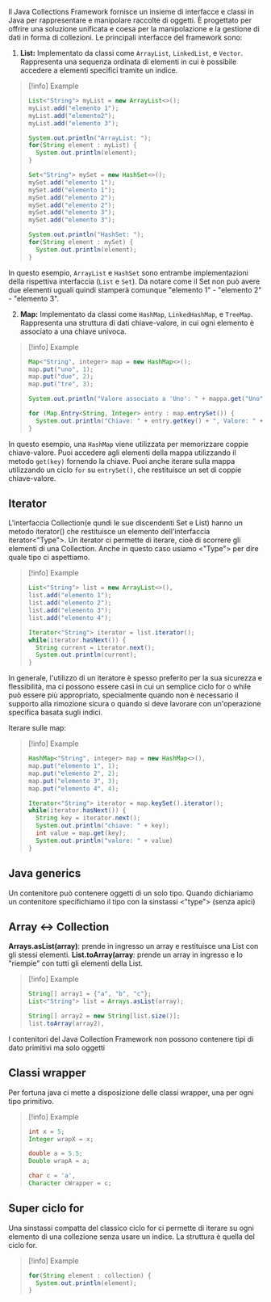   
Il Java Collections Framework fornisce un insieme di interfacce e classi in Java per rappresentare e manipolare raccolte di oggetti. È progettato per offrire una soluzione unificata e coesa per la manipolazione e la gestione di dati in forma di collezioni. Le principali interfacce del framework sono:

1. **List:**
	Implementato da classi come `ArrayList`, `LinkedList`, e `Vector`.
	 Rappresenta una sequenza ordinata di elementi in cui è possibile accedere a elementi specifici tramite un indice.
> [!info] Example
> ```java
>List<"String"> myList = new ArrayList<>();
>myList.add("elemento 1");
>myList.add("elemento2");
>myList.add("elemento 3");
>
>System.out.println("ArrayList: ");
>for(String element : myList) {
>	System.out.println(element);
>}
>
>Set<"String"> mySet = new HashSet<>();
>mySet.add("elemento 1");
>mySet.add("elemento 1");
>mySet.add("elemento 2");
>mySet.add("elemento 2");
>mySet.add("elemento 3");
>mySet.add("elemento 3");
>
>System.out.println("HashSet: ");
>for(String element : mySet) {
>	System.out.println(element);
>}

In questo esempio, `ArrayList` e `HashSet` sono entrambe implementazioni della rispettiva interfaccia (`List` e `Set`).
Da notare come il Set non può avere due elementi uguali quindi stamperà
comunque "elemento 1" - "elemento 2" - "elemento 3".

2. **Map:**
	Implementato da classi come `HashMap`, `LinkedHashMap`, e `TreeMap`.
	Rappresenta una struttura di dati chiave-valore, in cui ogni elemento è associato a una chiave univoca.
> [!info] Example
> ```java
>Map<"String", integer> map = new HashMap<>();
>map.put("uno", 1);
>map.put("due", 2);
>map.put("tre", 3);
>
>System.out.println("Valore associato a 'Uno': " + mappa.get("Uno"));
>
>for (Map.Entry<String, Integer> entry : map.entrySet()) {
>	System.out.println("Chiave: " + entry.getKey() + ", Valore: " + entry.getValue());
>}

In questo esempio, una `HashMap` viene utilizzata per memorizzare coppie chiave-valore. Puoi accedere agli elementi della mappa utilizzando il metodo `get(key)` fornendo la chiave. Puoi anche iterare sulla mappa utilizzando un ciclo `for` su `entrySet()`, che restituisce un set di coppie chiave-valore.

## Iterator

L'interfaccia Collection(e qundi le sue discendenti Set e List) hanno un 
metodo iterator() che restituisce un elemento dell'interfaccia 
iterator<"Type">.
Un iterator ci permette di iterare, cioè di scorrere gli elementi di una 
Collection.
Anche in questo caso usiamo <"Type"> per dire quale tipo ci aspettiamo.
> [!info] Example
> ```java
>List<"String"> list = new ArrayList<>(),
>list.add("elemento 1");
>list.add("elemento 2");
>list.add("elemento 3");
>list.add("elemento 4");
>
>Iterator<"String"> iterator = list.iterator();
>while(iterator.hasNext()) {
>	String current = iterator.next();
>	System.out.println(current);
>}

In generale, l'utilizzo di un iteratore è spesso preferito per la sua sicurezza e flessibilità, ma ci possono essere casi in cui un semplice ciclo for o while può essere più appropriato, specialmente quando non è necessario il supporto alla rimozione sicura o quando si deve lavorare con un'operazione specifica basata sugli indici.

Iterare sulle map:
> [!info] Example
> ```java
>HashMap<"String", integer> map = new HashMap<>(),
>map.put("elemento 1", 1);
>map.put("elemento 2", 2);
>map.put("elemento 3", 3);
>map.put("elemento 4", 4);
>
>Iterator<"String"> iterator = map.keySet().iterator();
>while(iterator.hasNext()) {
>	String key = iterator.next();
>	System.out.println("chiave: " + key);
>	int value = map.get(key);
>	System.out.println("valore: " + value)
>}
## Java generics

Un contenitore può contenere oggetti di un solo tipo.
Quando dichiariamo un contenitore specifichiamo il tipo con la sinstassi
<"type"> (senza apici)

## Array <-> Collection

**Arrays.asList(array)**: prende in ingresso un array e restituisce una List
con gli stessi elementi.
**List.toArray(array**: prende un array in ingresso e lo "riempie" con tutti 
gli elementi della List.
> [!info] Example
> ```java
>String[] array1 = {"a", "b", "c"};
>List<"String"> list = Arrays.asList(array);
>
>String[] array2 = new String[list.size()];
>list.toArray(array2),

I contenitori del Java Collection Framework non possono contenere
tipi di dato primitivi ma solo oggetti

## Classi wrapper

Per fortuna java ci mette a disposizione delle classi wrapper, una per
ogni tipo primitivo.
> [!info] Example
> ```java
>int x = 5;
>Integer wrapX = x;
>
>double a = 5.5;
>Double wrapA = a;
>
>char c = 'a',
>Character cWrapper = c;

## Super ciclo for

Una sinstassi compatta del classico ciclo for ci permette di iterare su
ogni elemento di una collezione senza usare un indice.
La struttura è quella del ciclo for.
> [!info] Example
> ```java
>for(String element : collection) {
>	System.out.println(element);
>}